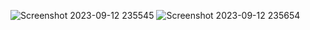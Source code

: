 ![Screenshot 2023-09-12 235545](https://github.com/ASHIKUR4789/Billing_system_projects_J/assets/135045951/2bee6b42-139d-45fc-b216-aa98a4e52119)
![Screenshot 2023-09-12 235654](https://github.com/ASHIKUR4789/Billing_system_projects_J/assets/135045951/c3bd35ce-6795-4f87-b97b-f1acf54c5fd7)

